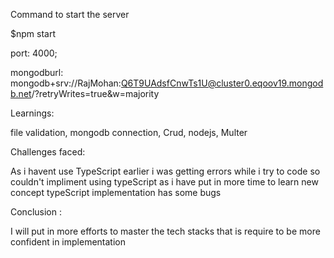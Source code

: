 Command to start the server

$npm start

port: 4000;

mongodburl: mongodb+srv://RajMohan:Q6T9UAdsfCnwTs1U@cluster0.eqoov19.mongodb.net/?retryWrites=true&w=majority




Learnings:

file validation,
mongodb connection,
Crud,
nodejs,
Multer


Challenges faced:

As i havent use TypeScript earlier i was getting errors while i try to code so couldn't impliment using typeScript
as i have put in more time to learn new concept typeScript implementation has some bugs


Conclusion :

I will put in more efforts to master the tech stacks that is require to be more confident in implementation
 

